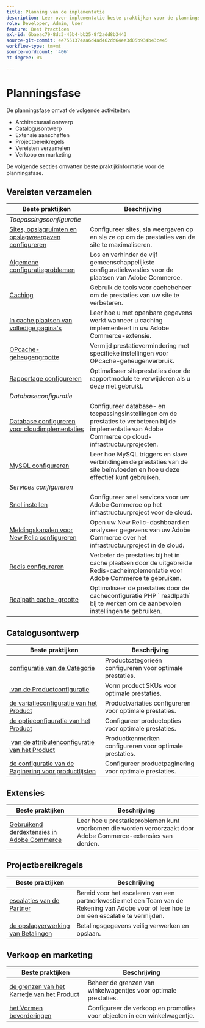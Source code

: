 ```yaml
---
title: Planning van de implementatie
description: Leer over implementatie beste praktijken voor de planningsfase van projecten van Adobe Commerce.
role: Developer, Admin, User
feature: Best Practices
exl-id: 6baeac79-8dc3-45b4-bb25-8f2add8b3443
source-git-commit: ee7551374aa6d4ad462dd64ee3d05b934b43ce45
workflow-type: tm+mt
source-wordcount: '406'
ht-degree: 0%

---
```


# Planningsfase

De planningsfase omvat de volgende activiteiten:

- Architecturaal ontwerp
- Catalogusontwerp
- Extensie aanschaffen
- Projectbereikregels
- Vereisten verzamelen
- Verkoop en marketing

De volgende secties omvatten beste praktijkinformatie voor de planningsfase.

## Vereisten verzamelen

<table>
<thead>
  <tr>
    <th>Beste praktijken</th>
    <th>Beschrijving</th>
  </tr>
</thead>
<tbody>
  <tr>
    <td colspan="2"><em>Toepassingsconfiguratie</em></td>
  </tr>
  <tr>
    <td><a href="sites-stores-store-views.md">Sites, opslagruimten en opslagweergaven configureren</a></td>
    <td>Configureer sites, sla weergaven op en sla ze op om de prestaties van de site te maximaliseren.</td>
  </tr>
  <tr>
    <td><a href="https://business.adobe.com/blog/how-to/the-usual-suspects-5-configuration-issues-to-maximize-your-peak-sales">Algemene configuratieproblemen</a></td>
    <td>Los en verhinder de vijf gemeenschappelijkste configuratiekwesties voor de plaatsen van Adobe Commerce.</td>
  </tr>
  <tr>
    <td><a href="https://experienceleague.adobe.com/docs/commerce-admin/systems/tools/cache-management.html">Caching</a></td>
    <td>Gebruik de tools voor cachebeheer om de prestaties van uw site te verbeteren.</td>
  </tr>
  <tr>
    <td><a href="https://developer.adobe.com/commerce/php/development/cache/page/public-content/">In cache plaatsen van volledige pagina's</a></td>
    <td>Leer hoe u met openbare gegevens werkt wanneer u caching implementeert in uw Adobe Commerce-extensie.</td>
  </tr>
  <tr>
    <td><a href="opcache-memory-size.md">OPcache-geheugengrootte</a></td>
    <td>Vermijd prestatievermindering met specifieke instellingen voor OPcache-geheugenverbruik.</td>
  </tr>
  <tr>
    <td><a href="reporting-configuration.md">Rapportage configureren</a></td>
    <td>Optimaliseer siteprestaties door de rapportmodule te verwijderen als u deze niet gebruikt.</td>
  </tr>
  <tr>
    <td colspan="2"><em>Databaseconfiguratie</em></td>
  </tr>
  <tr>
    <td><a href="database-on-cloud.md">Database configureren voor cloudimplementaties</a></td>
    <td>Configureer database- en toepassingsinstellingen om de prestaties te verbeteren bij de implementatie van Adobe Commerce op cloud-infrastructuurprojecten.</td>
  </tr>
  <tr>
    <td><a href="mysql-configuration.md">MySQL configureren</a></td>
    <td>Leer hoe MySQL triggers en slave verbindingen de prestaties van de site beïnvloeden en hoe u deze effectief kunt gebruiken.</td>
  </tr>
  <tr>
    <td colspan="2"><em>Services configureren</em></td>
  </tr>
  <tr>
    <td><a href="https://experienceleague.adobe.com/docs/commerce-cloud-service/user-guide/cdn/setup-fastly/fastly-configuration.html">Snel instellen</a></td>
    <td>Configureer snel services voor uw Adobe Commerce op het infrastructuurproject voor de cloud.</td>
  </tr>
  <tr>
    <td><a href="https://experienceleague.adobe.com/docs/commerce-cloud-service/user-guide/monitor/new-relic.html">Meldingskanalen voor New Relic configureren</a></td>
    <td>Open uw New Relic-dashboard en analyseer gegevens van uw Adobe Commerce over het infrastructuurproject in de cloud.</td>
  </tr>
  <tr>
    <td><a href="redis-service-configuration.md">Redis configureren</a></td>
    <td>Verbeter de prestaties bij het in cache plaatsen door de uitgebreide Redis-cacheimplementatie voor Adobe Commerce te gebruiken.</td>
  </tr>
  <tr>
    <td><a href="realpath-cache-size.md">Realpath cache-grootte</a></td>
    <td>Optimaliseer de prestaties door de cacheconfiguratie PHP ` readlpath` bij te werken om de aanbevolen instellingen te gebruiken.</td>
  </tr>
</tbody>
</table>

## Catalogusontwerp

| Beste praktijken | Beschrijving |
|---------------------------------------------------------------------------------------------------|---------------------------------------------------------------|
| [ configuratie van de Categorie ](catalog-management.md#category-limits) | Productcategorieën configureren voor optimale prestaties. |
| [ &#x200B; van de Productconfiguratie ](catalog-management.md#product-sku-limits) | Vorm product SKUs voor optimale prestaties. |
| [ de variatieconfiguratie van het Product ](catalog-management.md#product-variations) | Productvariaties configureren voor optimale prestaties. |
| [ de optieconfiguratie van het Product ](catalog-management.md#product-options) | Configureer productopties voor optimale prestaties. |
| [ &#x200B; van de attributenconfiguratie van het Product ](catalog-management.md#product-attributes) | Productkenmerken configureren voor optimale prestaties. |
| [ de configuratie van de Paginering voor productlijsten ](catalog-management.md#product-listing-pagination) | Configureer productpaginering voor optimale prestaties. |

## Extensies

| Beste praktijken | Beschrijving |
|-----------------------------------------------------------------|----------------------------------------------------------------------------------------|
| [ Gebruikend derdextensies in Adobe Commerce ](extensions.md) | Leer hoe u prestatieproblemen kunt voorkomen die worden veroorzaakt door Adobe Commerce-extensies van derden. |

## Projectbereikregels

| Beste praktijken | Beschrijving |
|--------------------------------------------------------------|--------------------------------------------------------------------------------------------------------------|
| [ escalaties van de Partner ](partner-escalation.md) | Bereid voor het escaleren van een partnerkwestie met een Team van de Rekening van Adobe voor of leer hoe te om een escalatie te vermijden. |
| [ de opslagverwerking van Betalingen ](payment-processing-storage.md) | Betalingsgegevens veilig verwerken en opslaan. |

## Verkoop en marketing

| Beste praktijken | Beschrijving |
|------------------------------------------------------------|--------------------------------------------------------------|
| [ de grenzen van het Karretje van het Product ](catalog-management.md#cart-limits) | Beheer de grenzen van winkelwagentjes voor optimale prestaties. |
| [ het Vormen bevorderingen ](catalog-management.md#promotions) | Configureer de verkoop en promoties voor objecten in een winkelwagentje. |
